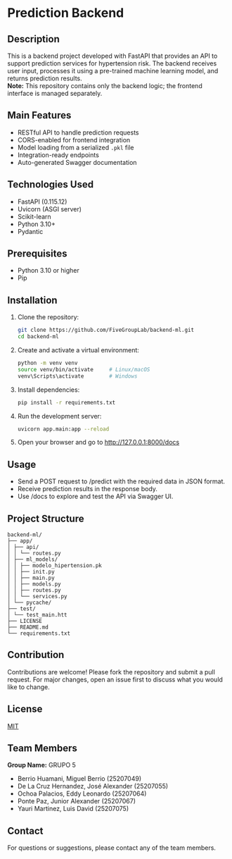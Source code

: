 # Prediction Backend

## Description

This is a backend project developed with FastAPI that provides an API to support prediction services for hypertension risk. The backend receives user input, processes it using a pre-trained machine learning model, and returns prediction results.  
**Note:** This repository contains only the backend logic; the frontend interface is managed separately.

## Main Features

- RESTful API to handle prediction requests
- CORS-enabled for frontend integration
- Model loading from a serialized `.pkl` file
- Integration-ready endpoints
- Auto-generated Swagger documentation

## Technologies Used

- FastAPI (0.115.12)
- Uvicorn (ASGI server)
- Scikit-learn
- Python 3.10+
- Pydantic

## Prerequisites

- Python 3.10 or higher
- Pip

## Installation

1. Clone the repository:
   ```bash
   git clone https://github.com/FiveGroupLab/backend-ml.git
   cd backend-ml
   ```
2. Create and activate a virtual environment:
   ```bash
   python -m venv venv
   source venv/bin/activate     # Linux/macOS
   venv\Scripts\activate        # Windows
   ```
3. Install dependencies:
   ```bash
   pip install -r requirements.txt
   ```
4. Run the development server:
   ```bash
   uvicorn app.main:app --reload
   ```
5. Open your browser and go to http://127.0.0.1:8000/docs

## Usage

- Send a POST request to /predict with the required data in JSON format.
- Receive prediction results in the response body.
- Use /docs to explore and test the API via Swagger UI.

## Project Structure

```
backend-ml/
├── app/
│ ├── api/
│ │ └── routes.py
│ ├── ml_models/
│ │ ├── modelo_hipertension.pk
│ │ ├── init.py
│ │ ├── main.py
│ │ ├── models.py
│ │ ├── routes.py
│ │ └── services.py
│ └── pycache/
├── test/
│ └── test_main.htt
├── LICENSE
├── README.md
└── requirements.txt
```

## Contribution

Contributions are welcome! Please fork the repository and submit a pull request. For major changes, open an issue first to discuss what you would like to change.

## License

[MIT](./LICENSE)

## Team Members

**Group Name:** GRUPO 5

- Berrio Huamani, Miguel Berrio (25207049)
- De La Cruz Hernandez, José Alexander (25207055)
- Ochoa Palacios, Eddy Leonardo (25207064)
- Ponte Paz, Junior Alexander (25207067)
- Yauri Martinez, Luis David (25207075)

## Contact

For questions or suggestions, please contact any of the team members.
